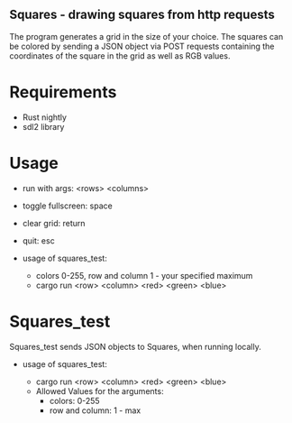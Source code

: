 
## Squares - drawing squares from http requests

The program generates a grid in the size of your choice. The squares can be colored
by sending a JSON object via POST requests containing the coordinates of the square
in the grid as well as RGB values.

# Requirements
- Rust nightly
- sdl2 library

# Usage
- run with args: \<rows\> \<columns\>
- toggle fullscreen: space
- clear grid: return
- quit: esc

- usage of squares_test:
  - colors 0-255, row and column 1 - your specified maximum
  - cargo run \<row\> \<column\> \<red\> \<green\> \<blue\>

# Squares_test
Squares_test sends JSON objects to Squares, when running locally.
- usage of squares_test:

  - cargo run \<row\> \<column\> \<red\> \<green\> \<blue\>
  - Allowed Values for the arguments:
    - colors: 0-255
    - row and column: 1 - max